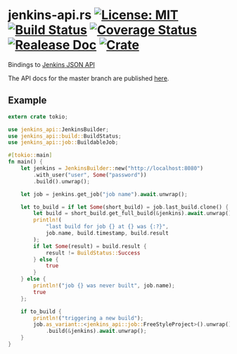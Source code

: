 # jenkins-api.rs [![License: MIT](https://img.shields.io/badge/License-MIT-yellow.svg)](https://opensource.org/licenses/MIT) [![Build Status](https://travis-ci.org/mockersf/jenkins-api.rs.svg?branch=master)](https://travis-ci.org/mockersf/jenkins-api.rs) [![Coverage Status](https://coveralls.io/repos/github/mockersf/jenkins-api.rs/badge.svg?branch=master)](https://coveralls.io/github/mockersf/jenkins-api.rs?branch=master) [![Realease Doc](https://docs.rs/jenkins_api/badge.svg)](https://docs.rs/jenkins_api) [![Crate](https://img.shields.io/crates/v/jenkins_api.svg)](https://crates.io/crates/jenkins_api)

Bindings to [Jenkins JSON API](https://wiki.jenkins.io/display/JENKINS/Remote+access+API)

The API docs for the master branch are published [here](https://mockersf.github.io/jenkins-api.rs/).

## Example

```rust
extern crate tokio;

use jenkins_api::JenkinsBuilder;
use jenkins_api::build::BuildStatus;
use jenkins_api::job::BuildableJob;

#[tokio::main]
fn main() {
    let jenkins = JenkinsBuilder::new("http://localhost:8080")
        .with_user("user", Some("password"))
        .build().unwrap();

    let job = jenkins.get_job("job name").await.unwrap();

    let to_build = if let Some(short_build) = job.last_build.clone() {
        let build = short_build.get_full_build(&jenkins).await.unwrap();
        println!(
            "last build for job {} at {} was {:?}",
            job.name, build.timestamp, build.result
        );
        if let Some(result) = build.result {
            result != BuildStatus::Success
        } else {
            true
        }
    } else {
        println!("job {} was never built", job.name);
        true
    };

    if to_build {
        println!("triggering a new build");
        job.as_variant::<jenkins_api::job::FreeStyleProject>().unwrap()
            .build(&jenkins).await.unwrap();
    }
}
```
